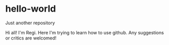 # hello-world
Just another repository

Hi all! I'm Regi. Here I'm trying to learn how to use github. Any suggestions or critics are welcomed!
